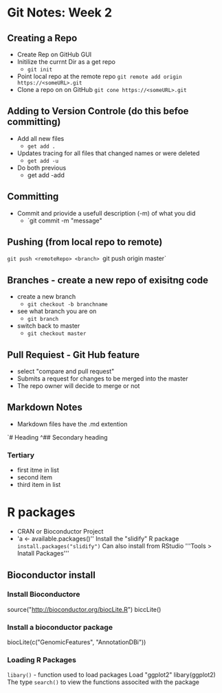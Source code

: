 # Git Notes: Week 2

## Creating a Repo
- Create Rep on GitHub GUI
- Initilize the currnt Dir as a get repo
    - `git init`
- Point local repo at the remote repo
    `git remote add origin https://<someURL>.git`
- Clone a repo on on GitHub
    `git cone https://<someURL>.git`

## Adding to Version Controle (do this befoe committing)
- Add all new files
    - `get add .`
- Updates tracing for all files that changed names or were deleted
    - `get add -u`
- Do both previous
    - get add -add

## Committing
- Commit and priovide a usefull description (-m) of what you did
    - `git commit -m "message"

## Pushing (from local repo to remote)
`git push <remoteRepo> <branch>
`git push origin master`

## Branches - create a new repo of exisitng code
- create a new branch
    - `git checkout -b branchname`
- see what branch you are on
    - `git branch`
- switch back to master
    - `git checkout master`

## Pull Requiest - Git Hub feature
- select "compare and pull request"
- Submits a request for changes to be merged into the master
- The repo owner will decide to merge or not 

## Markdown Notes
- Markdown files have the .md extention

`# Heading
^## Secondary heading
### Tertiary

* first itme in list
* second item
* third item in list

# R packages
* CRAN or Bioconductor Project
* 'a <- available.packages()''
Install the "slidify" R package
`install.packages("slidify")`
Can also install from RStudio
'''Tools > Inatall Packages'''

## Bioconductor install
### Install Bioconductore 
source("http://bioconductor.org/biocLite.R")
biccLite()

### Install a bioconductor package
biocLite(c("GenomicFeatures", "AnnotationDBi"))

### Loading R Packages
`libary()`          - function used to load packages
Load "ggplot2"
    libary(ggplot2)
The type `search()` to view the functions associted with the package